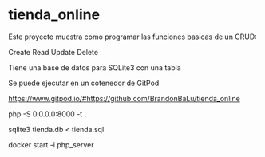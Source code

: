 # tienda_online
Este proyecto muestra como programar las funciones basicas de un CRUD:

Create Read Update Delete

Tiene una base de datos para SQLite3 con una tabla

Se puede ejecutar en un cotenedor de GitPod

https://www.gitpod.io/#https://github.com/BrandonBaLu/tienda_online

php -S 0.0.0.0:8000 -t .

sqlite3 tienda.db < tienda.sql

docker start -i php_server